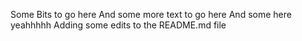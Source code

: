 Some Bits to go here
And some more text to go here
And some here yeahhhhh
Adding some edits to the README.md file